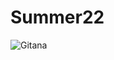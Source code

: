 # Summer22

![Gitana](https://github.com/everestso/Summer22/blob/main/111BB1CE-97E1-487E-8DCF-2EC40B336B0B.jpeg.Gitana)
